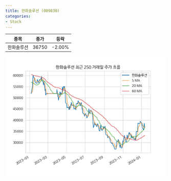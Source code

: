 ```yaml
---
title: 한화솔루션 (009830)
categories:
- Stock
---
```


|종목|종가|등락|
|----|----|----|
|한화솔루션|36750|-2.00%|

<!-- more -->

![009830](/assets/images/stock/009830.png)